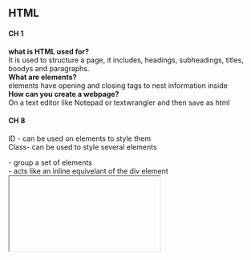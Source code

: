 ## HTML

#### CH 1

  **what is HTML used for?**<br>
    It is used to structure a page, it includes, headings, subheadings, titles, boodys and paragraphs.<br>
   **What are elements?**<br>
    elements have opening and closing tags to nest information inside<br>
   **How can you create a webpage?**<br>
    On a text editor like Notepad or textwrangler and then save as html<br>
    
#### CH 8

  ID - can be used on elements to style them<br>
  Class- can be used to style several elements<br>
  <div> - group a set of elements<br>
  <span> - acts like an inline equivelant of the div element<br>
  <iframe> - little window that has been cut into the page<br>
  <meta> - lives in head element and contains info about the page<br>
  
#### CH 17
    
  list below the basic layout<br>
     Body , Header, Content, footer
    (aside and article elements can be stand alone and put anywhere)
    
#### CH18

## JS

#### CH1 
